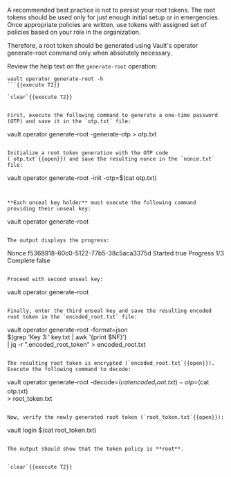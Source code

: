 A recommended best practice is not to persist your root tokens. The root tokens should be used only for just enough initial setup or in emergencies. Once appropriate policies are written, use tokens with assigned set of policies based on your role in the organization.

Therefore, a root token should be generated using Vault's operator generate-root command only when absolutely necessary.

Review the help text on the `generate-root` operation:

```
vault operator generate-root -h
```{{execute T2}}

`clear`{{execute T2}}


First, execute the following command to generate a one-time password (OTP) and save it in the `otp.txt` file:

```
vault operator generate-root -generate-otp > otp.txt
```{{execute T2}}

Initialize a root token generation with the OTP code (`otp.txt`{{open}}) and save the resulting nonce in the `nonce.txt` file:

```
vault operator generate-root -init -otp=$(cat otp.txt)
```{{execute T2}}


**Each unseal key holder** must execute the following command providing their unseal key:

```
vault operator generate-root
```{{execute T2}}

The output displays the progress:

```
Nonce       f5368918-60c0-5122-77b5-38c5aca3375d
Started     true
Progress    1/3
Complete    false
```

Proceed with second unseal key:

```
vault operator generate-root
```{{execute T2}}

Finally, enter the third unseal key and save the resulting encoded root token in the `encoded_root.txt` file:

```
vault operator generate-root -format=json \
      $(grep 'Key 3:' key.txt | awk '{print $NF}') \
      | jq -r ".encoded_root_token" > encoded_root.txt
```{{execute T2}}

The resulting root token is encrypted (`encoded_root.txt`{{open}}). Execute the following command to decode:

```
vault operator generate-root -decode=$(cat encoded_root.txt) -otp=$(cat otp.txt) \
    > root_token.txt
```{{execute T2}}

Now, verify the newly generated root token (`root_token.txt`{{open}}):

```
vault login $(cat root_token.txt)
```{{execute T2}}

The output should show that the token policy is **root**.


`clear`{{execute T2}}
